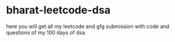 # bharat-leetcode-dsa

here you will get all my leetcode and gfg submission
with code and questions of my 100 days of dsa
